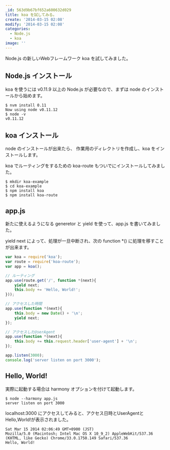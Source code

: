 ```yaml
---
_id: 563d9b67bf652a600632d029
title: koa を試してみる。
create: '2014-03-15 02:08'
modify: '2014-03-15 02:08'
categories:
  - Node.js
  - koa
image: ''
---
```


Node.js の新しいWebフレームワーク koa を試してみました。


## Node.js インストール

koa を使うには v0.11.9 以上の Node.js が必要なので、まずは node のインストールから始めます。

```
$ nvm install 0.11
Now using node v0.11.12
$ node -v
v0.11.12
```

<!-- more -->


## koa インストール

node のインストールが出来たら、	作業用のディレクトリを作成し、koa をインストールします。

koa でルーティングをするための koa-route もついでにインストールしてみました。

```
$ mkdir koa-example
$ cd koa-example
$ npm install koa
$ npm install koa-route
```


## app.js

新たに使えるようになる generetor と yield を使って、app.js を書いてみました。

yield next によって、処理が一旦中断され、次の function *() に処理を移すことが出来ます。

```js
var koa = require('koa');
var route = require('koa-route');
var app = koa();

// ルーティング
app.use(route.get('/', function *(next){
	yield next;
	this.body += 'Hello, World!';
}));

// アクセスした時間
app.use(function *(next){
	this.body = new Date() + '\n';
	yield next;
});

// アクセスしたUserAgent
app.use(function *(next){
	this.body += this.request.header['user-agent'] + '\n';
});

app.listen(3000);
console.log('server listen on port 3000');
```


## Hello, World!

実際に起動する場合は harmony オプションを付けて起動します。

```
$ node --harmony app.js
server listen on port 3000
```

localhost:3000 にアクセスしてみると、アクセス日時とUserAgentとHello,World!が表示されました。

```
Sat Mar 15 2014 02:06:49 GMT+0900 (JST)
Mozilla/5.0 (Macintosh; Intel Mac OS X 10_9_2) AppleWebKit/537.36 (KHTML, like Gecko) Chrome/33.0.1750.149 Safari/537.36
Hello, World!
```
